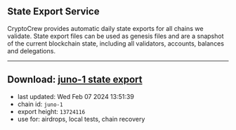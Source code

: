 ## State Export Service
CryptoCrew provides automatic daily state exports for all chains we validate. State export files can be used as genesis files and are a snapshot of the current blockchain state, including all validators, accounts, balances and delegations.

---
**Download: [juno-1 state export](https://dl.ccvalidators.com/SERVICE/juno/juno-1_export_13724116.json)**
---

- last updated: Wed Feb 07 2024 13:51:39
- chain id: `juno-1`
- export height: `13724116`
- use for: airdrops, local tests, chain recovery
